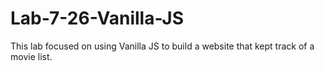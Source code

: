 # Lab-7-26-Vanilla-JS

This lab focused on using Vanilla JS to build a website that kept track of a movie list.
